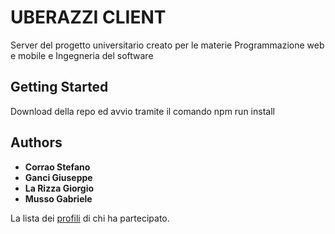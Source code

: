 # UBERAZZI CLIENT

Server del progetto universitario creato per le materie Programmazione web e mobile e Ingegneria del software

## Getting Started

Download della repo ed avvio tramite il comando npm run install

## Authors

* **Corrao Stefano** 
* **Ganci Giuseppe** 
* **La Rizza Giorgio** 
* **Musso Gabriele** 

La lista dei [profili](https://github.com/Gancidev/Uberazzi-Client/graphs/contributors) di chi ha partecipato.

